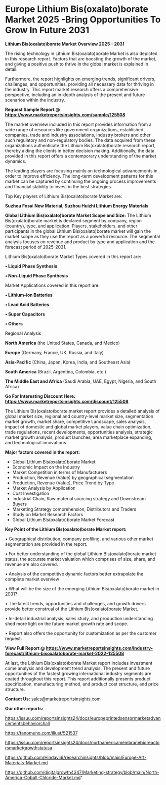 # Europe Lithium Bis(oxalato)borate Market 2025 -Bring Opportunities To Grow In Future 2031

<Strong> Lithium Bis(oxalato)borate Market Overview 2025 - 2031</strong>

The rising technology in Lithium Bis(oxalato)borate Market is also depicted in this research report. Factors that are boosting the growth of the market, and giving a positive push to thrive in the global market is explained in detail.

Furthermore, the report highlights on emerging trends, significant drivers, challenges, and opportunities, providing all necessary data for thriving in the industry. This report market research offers a comprehensive perspective, including an in-depth analysis of the present and future scenarios within the industry.

<strong>Request Sample Report @ <a href=https://www.marketreportsinsights.com/sample/125508>https://www.marketreportsinsights.com/sample/125508</a></strong>

The market overview included in this report provides information from a wide range of resources like government organizations, established companies, trade and industry associations, industry brokers and other such regulatory and non-regulatory bodies. The data acquired from these organizations authenticate the Lithium Bis(oxalato)borate research report, thereby aiding the clients in better decision making. Additionally, the data provided in this report offers a contemporary understanding of the market dynamics.

The leading players are focusing mainly on technological advancements in order to improve efficiency. The long-term development patterns for this market can be captured by continuing the ongoing process improvements and financial stability to invest in the best strategies.

Top Key players of Lithium Bis(oxalato)borate Market are:

<strong>Suzhou Fosai New Material, Suzhou Huizhi Lithium Energy Materials</strong>

<strong><b>Global Lithium Bis(oxalato)borate Market Scope and Size:</b></strong>
The Lithium Bis(oxalato)borate market is declared segment by company, region (country), type, and application. Players, stakeholders, and other participants in the global Lithium Bis(oxalato)borate market will gain the market scope as they use the report as a powerful resource. The segmental analysis focuses on revenue and product by type and application and the forecast period of 2025-2031.

Lithium Bis(oxalato)borate Market Types covered in this report are:

<strong>• Liquid Phase Synthesis

• Non-Liquid Phase Synthesis</strong>

Market Applications covered in this report are:

<strong>• Lithium-ion Batteries

• Lead Acid Batteries

• Super Capacitors

• Others</strong> 

Regional Analysis

<strong>North America</strong> (the United States, Canada, and Mexico)

<strong>Europe</strong> (Germany, France, UK, Russia, and Italy)

<strong>Asia-Pacific</strong> (China, Japan, Korea, India, and Southeast Asia)

<strong>South America</strong> (Brazil, Argentina, Colombia, etc.)

<strong>The Middle East and Africa</strong> (Saudi Arabia, UAE, Egypt, Nigeria, and South Africa)

<strong>Go For Interesting Discount Here: <a href=https://www.marketreportsinsights.com/discount/125508>https://www.marketreportsinsights.com/discount/125508</a></strong>

The Lithium Bis(oxalato)borate market report provides a detailed analysis of global market size, regional and country-level market size, segmentation market growth, market share, competitive Landscape, sales analysis, impact of domestic and global market players, value chain optimization, trade regulations, recent developments, opportunities analysis, strategic market growth analysis, product launches, area marketplace expanding, and technological innovations.

<strong><b>Major factors covered in the report:</b></strong>
<ul>
  <li>Global Lithium Bis(oxalato)borate Market </li>
  <li>Economic Impact on the Industry</li>
  <li>Market Competition in terms of Manufacturers</li>
  <li>Production, Revenue (Value) by geographical segmentation</li>
  <li>Production, Revenue (Value), Price Trend by Type</li>
  <li>Market Analysis by Application</li>
  <li>Cost Investigation</li>
  <li>Industrial Chain, Raw material sourcing strategy and Downstream Buyers</li>
  <li>Marketing Strategy comprehension, Distributors and Traders</li>
  <li>Study on Market Research Factors</li>
  <li>Global Lithium Bis(oxalato)borate Market Forecast</li>
</ul>

<strong><b>Key Point of the Lithium Bis(oxalato)borate Market report:</b></strong>

• Geographical distribution, company profiling, and various other market segmentation are provided in the report.

• For better understanding of the global Lithium Bis(oxalato)borate market status, the accurate market valuation which comprises of size, share, and revenue are also covered.

• Analysis of the competitive dynamic factors better extrapolate the complete market overview

• What will be the size of the emerging Lithium Bis(oxalato)borate market in 2031?

• The latest trends, opportunities and challenges, and growth drivers provide better construal of the Lithium Bis(oxalato)borate Market.

• In-detail industrial analysis, sales study, and production understanding shed more light on the future market growth rate and scope.

• Report also offers the opportunity for customization as per the customer request.

<strong><b>View Full Report @ <a href=https://www.marketreportsinsights.com/industry-forecast/lithium-bisoxalatoborate-market-2022-125508>https://www.marketreportsinsights.com/industry-forecast/lithium-bisoxalatoborate-market-2022-125508</a></b></strong>


At last, the Lithium Bis(oxalato)borate Market report includes investment come analysis and development trend analysis. The present and future opportunities of the fastest growing international industry segments are coated throughout this report. This report additionally presents product specification, manufacturing method, and product cost structure, and price structure.

<strong>Contact Us:</strong>
sales@marketreportsinsights.com

<strong>Our other reports:</strong>

<a href=https://issuu.com/reportsinsights24/docs/europeprintedsensormarketadvancementsbehaviorchall>https://issuu.com/reportsinsights24/docs/europeprintedsensormarketadvancementsbehaviorchall</a>

<a href=https://tanomuno.com/illust/521537>https://tanomuno.com/illust/521537</a>

<a href=https://issuu.com/reportsinsights24/docs/northamericamembranebioreactorsmarketgrowthstatusa>https://issuu.com/reportsinsights24/docs/northamericamembranebioreactorsmarketgrowthstatusa</a>

<a href=https://github.com/Hindavii9/researchinsights/blob/main/Europe-Art-Materials-Market.md>https://github.com/Hindavii9/researchinsights/blob/main/Europe-Art-Materials-Market.md</a>

<a href=https://github.com/digitalgrowth4347/Marketing-strategy/blob/main/North-America-Cobalt-Chloride-Market.md>https://github.com/digitalgrowth4347/Marketing-strategy/blob/main/North-America-Cobalt-Chloride-Market.md</a>"
